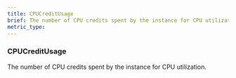 ```yaml
---
title: CPUCreditUsage
brief: The number of CPU credits spent by the instance for CPU utilization.
metric_type:
---
```

### CPUCreditUsage

The number of CPU credits spent by the instance for CPU utilization.
